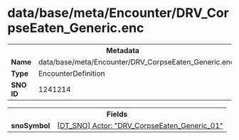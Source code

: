 <h1>data/base/meta/Encounter/DRV_CorpseEaten_Generic.enc</h1><table><tr><th colspan="100%">Metadata</th></tr><tr><td><b>Name</b></td><td>data/base/meta/Encounter/DRV_CorpseEaten_Generic.enc</td></tr><tr><td><b>Type</b></td><td>EncounterDefinition</td></tr><tr><td><b>SNO ID</b></td><td>1241214</td></tr></table>

<table><tr><th colspan="100%">Fields</th></tr><tr><td><b>snoSymbol</b></td><td><a href="..\Actor\DRV_CorpseEaten_Generic_01.acr.md">[DT_SNO] Actor: "DRV_CorpseEaten_Generic_01"</a></td></tr></table>

